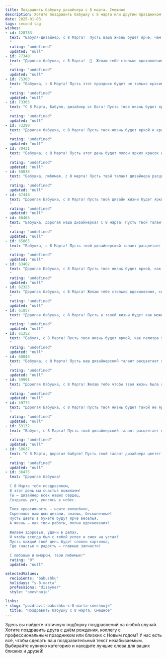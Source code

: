 ```yaml
---
title: Поздравить бабушку дизайнера с 8 марта. Смешное
description: Хотите поздравить бабушку с 8 марта или другим праздником? Наш ИИ создаст незабываемое поздравление, а вы обязательно выделитесь среди других.  
date: 2025-01-03
tags: second tag
wishes:
- id: 128783
  text: "Бабуля-дизайнер, с 8 Марта!  Пусть ваша жизнь будет ярче, чем самая сочная палитра, а настроение — позитивнее, чем самый крутой дизайн-проект!  Желаю вам не увядать, как букет искусственных цветов, а цвести и пахнуть, как самый редкий орхидный гибрид!  И пусть все ваши задумки воплощаются в жизнь, даже если это создание  розового вертолёта с блестками!
  "
  rating: "undefined"
  updated: "null"
- id: 77340
  text: "Дорогая бабушка, с 8 Марта!  🥳  Желаю тебе столько вдохновения, сколько цветов на твоих дизайнерских шедеврах, и столько  радости, сколько улыбок ты создаешь своими креативными идеями! 🎨  Будь всегда в тренде, как самые модные принты, и молода душой, как яркий акварельный рисунок!
  "
  rating: "undefined"
  updated: "null"
- id: 75303
  text: "Бабушка, с 8 Марта! Пусть этот праздник будет не только красивым, но и вдохновляющим! Надеюсь, что ваши дизайнерские идеи никогда не закончатся, а мы, ваши внуки, будем всегда в восторге от вашего творческого гения, даже если он иногда проявляется в \"перекрашивании\" наших любимых тапок 😊
  "
  rating: "undefined"
  updated: "null"
- id: 73305
  text: "С 8 Марта, Бабуля, дизайнер от Бога! Пусть твоя жизнь будет яркой, как палитра, и полной вдохновения, как чистый холст! 😉💐
  "
  rating: "undefined"
  updated: "null"
- id: 72290
  text: "Дорогая бабушка, с 8 Марта! Пусть твоя жизнь будет яркой и красочной, как палитра талантливого дизайнера! 😄  Надеюсь, новый год принесет тебе море вдохновения и свежих идей!
  "
  rating: "undefined"
  updated: "null"
- id: 70431
  text: "Бабушка, с 8 Марта! Пусть этот день будет полон ярких красок и свежих идей, как ваши дизайнерские шедевры! 💖 А мы будем восхищаться вашей креативностью, как детишки, которые впервые увидели вашу новую вазу! 😉
  "
  rating: "undefined"
  updated: "null"
- id: 68836
  text: "Бабушка, любимая, с 8 марта! Пусть твой талант дизайнера расцветает еще ярче, а жизнь будет красочнее палитры твоих любимых цветов! 😄💐
  "
  rating: "undefined"
  updated: "null"
- id: 67448
  text: "Дорогая Бабушка, с 8 Марта! Пусть твой дизайн жизни будет ярким и креативным, как твои лучшие работы.  И пусть все твои \"проекты\" (внуки!)  радуют тебя больше, чем новый айпад! 😊
  "
  rating: "undefined"
  updated: "null"
- id: 66465
  text: "Бабушка, дорогая наша дизайнерка! С 8 марта! Пусть твой талант  к созданию шедевров не иссякнет никогда, а жизненные краски будут ярче, чем самая сочная палитра! 🎉🎨
  "
  rating: "undefined"
  updated: "null"
- id: 65065
  text: "Бабушка, с 8 Марта! Пусть твой дизайнерский талант расцветает ярче, чем весенние цветы, а все твои творения будут такими же стильными, как сама ты, даже если вдохновение иногда приходит в виде \"бабушкиного\" узора! 👵🎨🎉
  "
  rating: "undefined"
  updated: "null"
- id: 63402
  text: "Дорогая Бабушка, с 8 Марта! Пусть твоя жизнь будет яркой, как палитра красок, а твоё настроение — вечно вдохновленным, как дизайнерская мысль! 🤪💐
  "
  rating: "undefined"
  updated: "null"
- id: 62325
  text: "Дорогая бабушка, с 8 Марта! Желаю тебе столько вдохновения, сколько красок на твоей палитре, и столько клиентов, сколько эскизов ты можешь нарисовать! Пусть твоя жизнь будет яркой и красочной, как твоё творчество! 😄🎨
  "
  rating: "undefined"
  updated: "null"
- id: 61857
  text: "Дорогая бабушка, с 8 Марта! Пусть в твоей жизни будет как можно больше ярких красок, как на твоих дизайнерских шедеврах! Но, пожалуйста, не рисуй  на обоях, а то дедушка опять будет ругаться. 😂
  "
  rating: "undefined"
  updated: "null"
- id: 61352
  text: "Бабуля, с 8 Марта! Пусть твоя жизнь будет яркой, как палитра художника, а вдохновение льется рекой, как самая модная коллекция! Не забывай, что ты самая крутая дизайнерша, даже если иногда вместо красок используешь муку и сахар! 😉
  "
  rating: "undefined"
  updated: "null"
- id: 60843
  text: "Бабушка, с 8 Марта! Пусть ваш дизайнерский талант расцветает ярче, чем палитра самых модных цветов, а креативность бьет ключом, как фонтан из шампанского! 🎉🥂
  "
  rating: "undefined"
  updated: "null"
- id: 59991
  text: "Дорогая бабушка, с 8 Марта! Желаю тебе чтобы твоя жизнь была яркой, как палитра художника, а каждый день - шедевром дизайна! )))
  "
  rating: "undefined"
  updated: "null"
- id: 59774
  text: "Дорогая Бабушка, с 8 Марта! Пусть твоя жизнь будет такой же яркой и стильной, как твоя дизайнерская палитра! 😄🌸  Желаю тебе море вдохновения, чтобы ты снова зажгла свои креативные искры и  создала шедевр \"Интерьера мечты\" в своём любимом доме! 🤗🎨
  "
  rating: "undefined"
  updated: "null"
- id: 59132
  text: "Бабуля, с 8 Марта! Пусть твой дизайнерский талант расцветает еще ярче, чем самые модные весенние цветы!  А уж сколько  \"шедевров\" ты  создала на кухне,  не сосчитать!
  "
  rating: "undefined"
  updated: "null"
- id: 58637
  text: "С 8 Марта, дорогая бабуля! Пусть твой талант дизайнера цветет не хуже весенних цветов, а твоя жизнь станет яркой как модная палитра! 🎨🎉
  "
  rating: "undefined"
  updated: "null"
- id: 38475
  text: "Дорогая бабушка!
  
  С 8 Марта тебя поздравляем,
  В этот день мы счастья пожелаем!
  Ты — дизайнер всех наших сердец,
  Создаешь уют, уносясь в небес.
  
  Твоя креативность — нечто волшебное,
  Скрепляют наш дом детали, знаешь, бесконечные!
  Пусть цветы в букете будут ярче веселья,
  А жизнь — как твои работы, полна вдохновения!
  
  Желаем здоровья, удачи в делах,
  И чтобы всегда был с тобой успех и смех на устах!
  Пусть каждый твой день будет словно картинка,
  Где счастье и радость — главные запчасти!
  
  С любовью и юмором, твои любимые!"
  rating: "0"
  updated: "null"

selectedValues:
  recipients: "babushku"
  holidays: "s-8-marta"
  professions: "dizayner"
  style: "smeshnoje"

links:
- slug: "pozdravit-babushku-s-8-marta-smeshnoje"
  title: "Поздравить бабушку с 8 марта. Смешное"
---
```


Здесь вы найдете отличную подборку поздравлений на любой случай. 
Хотите поздравить друга с днём рождения, коллегу с профессиональным праздником или близких с Новым годом? У нас есть всё, чтобы сделать ваш поздравительный текст незабываемым. Выбирайте нужную категорию и находите лучшие слова для ваших близких и друзей!
